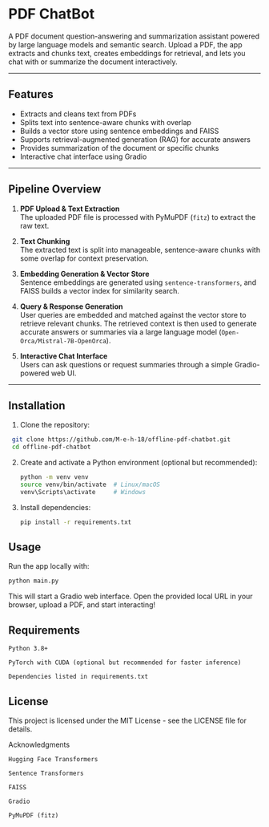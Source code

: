 # PDF ChatBot

A PDF document question-answering and summarization assistant powered by large language models and semantic search. Upload a PDF, the app extracts and chunks text, creates embeddings for retrieval, and lets you chat with or summarize the document interactively.

---

## Features

- Extracts and cleans text from PDFs
- Splits text into sentence-aware chunks with overlap
- Builds a vector store using sentence embeddings and FAISS
- Supports retrieval-augmented generation (RAG) for accurate answers
- Provides summarization of the document or specific chunks
- Interactive chat interface using Gradio

---

## Pipeline Overview

1. **PDF Upload & Text Extraction**  
   The uploaded PDF file is processed with PyMuPDF (`fitz`) to extract the raw text.

2. **Text Chunking**  
   The extracted text is split into manageable, sentence-aware chunks with some overlap for context preservation.

3. **Embedding Generation & Vector Store**  
   Sentence embeddings are generated using `sentence-transformers`, and FAISS builds a vector index for similarity search.

4. **Query & Response Generation**  
   User queries are embedded and matched against the vector store to retrieve relevant chunks. The retrieved context is then used to generate accurate answers or summaries via a large language model (`Open-Orca/Mistral-7B-OpenOrca`).

5. **Interactive Chat Interface**  
   Users can ask questions or request summaries through a simple Gradio-powered web UI.

---

## Installation

1. Clone the repository:
  ```bash
   git clone https://github.com/M-e-h-18/offline-pdf-chatbot.git
   cd offline-pdf-chatbot
```

2. Create and activate a Python environment (optional but recommended):
   ```bash
   python -m venv venv
   source venv/bin/activate  # Linux/macOS
   venv\Scripts\activate     # Windows
   ```
3. Install dependencies:
   ```bash
   pip install -r requirements.txt
   ```
   
## Usage

Run the app locally with:
```bash
python main.py
```
This will start a Gradio web interface. Open the provided local URL in your browser, upload a PDF, and start interacting!

## Requirements

    Python 3.8+

    PyTorch with CUDA (optional but recommended for faster inference)

    Dependencies listed in requirements.txt

## License

This project is licensed under the MIT License - see the LICENSE file for details.

Acknowledgments

    Hugging Face Transformers

    Sentence Transformers

    FAISS

    Gradio

    PyMuPDF (fitz)


